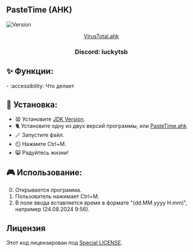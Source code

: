 ## PasteTime (AHK)

![Version](https://img.shields.io/badge/Версия-1.0-blue.svg)

<p align="center">
<a href="https://www.virustotal.com/gui/file/46fbef16ce8af857b9ac4004a46a3f2c4ad2a844f1f553e798c1135726d80b05" target="_blank">VirusTotal.ahk</a>
</p>
<h3 align="center">Discord: luckytsb</h3>

## ✨ Функции:

-️ :accessibility: Что делает

## 🚀 Установка:

- 😧 Установите <a href="url на jdk" target="_blank">JDK Version</a>.
- 🐈 Установите одну из двух версий программы, или <a href="https://github.com/Hacker123ter/PasteTime-AHK/blob/master/PasteTime.ahk" target="_blank">PasteTime.ahk</a> 
- 🪄 Запустите файл.
- ⏲️ Нажмите Ctrl+M.
- 😸 Радуйтесь жизни!

## 🎮 Использование:

0. Открывается программа.
1. Пользователь нажимает Ctrl+M.
2. В поле ввода вставляется время в формате "(dd.MM.yyyy H:mm)", например (24.08.2024 9:56).

## Лицензия

Этот код лицензирован под [Special LICENSE](LICENSE.MD).

